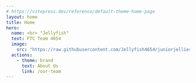 ```yaml
---
# https://vitepress.dev/reference/default-theme-home-page
layout: home
title: Home
hero:
  name: <br> "Jellyfish"
  text: FTC Team 4654
  image:
    src: "https://raw.githubusercontent.com/Jellyfish4654/juniorjellies/main/docs/assets/logo.png"
  actions:
    - theme: brand
      text: About Us
      link: /our-team
---
```


